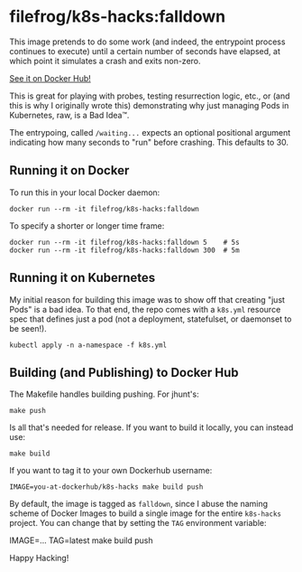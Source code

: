 filefrog/k8s-hacks:falldown
===========================

This image pretends to do some work (and indeed, the entrypoint
process continues to execute) until a certain number of seconds
have elapsed, at which point it simulates a crash and exits
non-zero.

[See it on Docker Hub!][1]

This is great for playing with probes, testing resurrection logic,
etc., or (and this is why I originally wrote this) demonstrating
why just managing Pods in Kubernetes, raw, is a Bad Idea™.

The entrypoing, called `/waiting...` expects an optional
positional argument indicating how many seconds to "run" before
crashing.  This defaults to 30.


Running it on Docker
--------------------

To run this in your local Docker daemon:

    docker run --rm -it filefrog/k8s-hacks:falldown

To specify a shorter or longer time frame:

    docker run --rm -it filefrog/k8s-hacks:falldown 5    # 5s
    docker run --rm -it filefrog/k8s-hacks:falldown 300  # 5m


Running it on Kubernetes
------------------------

My initial reason for building this image was to show off that
creating "just Pods" is a bad idea.  To that end, the repo comes
with a `k8s.yml` resource spec that defines just a pod (not a
deployment, statefulset, or daemonset to be seen!).

    kubectl apply -n a-namespace -f k8s.yml


Building (and Publishing) to Docker Hub
---------------------------------------

The Makefile handles building pushing.  For jhunt's:

    make push

Is all that's needed for release.  If you want to build it
locally, you can instead use:

    make build

If you want to tag it to your own Dockerhub username:

    IMAGE=you-at-dockerhub/k8s-hacks make build push

By default, the image is tagged as `falldown`, since I abuse the
naming scheme of Docker Images to build a single image for the
entire `k8s-hacks` project.  You can change that by setting the
`TAG` environment variable:

   IMAGE=... TAG=latest make build push

Happy Hacking!


[1]: https://hub.docker.com/r/filefrog/k8s-hacks/tags?page=1&name=falldown
